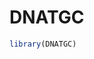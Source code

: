 DNATGC
================

<!-- README.md is generated from README.Rmd. Please edit that file -->

``` r
library(DNATGC)
```
